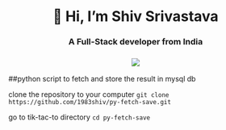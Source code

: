 <h1 align="center">👋 Hi, I’m Shiv Srivastava</h1>

<h3 align="center">A Full-Stack developer from India</h3>
<h3 align="center"><a href="https://twitter.com/const_shiv" ><img src="https://img.shields.io/twitter/follow/const_shiv.svg?style=social" /> </a></h3>

##python script to fetch and store the result in mysql db

clone the repository to your computer
`git clone https://github.com/1983shiv/py-fetch-save.git`

go to tik-tac-to directory
`cd py-fetch-save`
